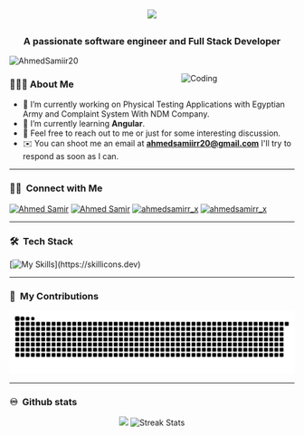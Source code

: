 <h1 align="center">
    <img src="https://readme-typing-svg.herokuapp.com/?font=Fira+Code&pause=600&color=F7F7F7&size=35&center=true&vCenter=true&weight=600&&duration=4000&width=500&height=70&duration=4000&lines=Hi+There!+👋;+I'm+Ahmed+Samir!;" />
</h1>
<h3 align="center">A passionate software engineer and Full Stack Developer</h3>

<p align="left"> <img src="https://komarev.com/ghpvc/?username=AhmedSamiir20&label=Profile%20views&color=0e75b6&style=flat" alt="AhmedSamiir20" /> </p>

<img align="right" alt="Coding" width="200" src="https://cdn.dribbble.com/users/720825/screenshots/3253310/slim-jim-_dribbble_-_800x600_.gif" />


### 👨🏻‍💻 About Me

- 🔭 I’m currently working on Physical Testing Applications with Egyptian Army and Complaint System With NDM Company.
- 🌱 I’m currently learning **Angular**.
- 💬 Feel free to reach out to me or just for some interesting discussion.
- ✉️ You can shoot me an email at **ahmedsamiirr20@gmail.com** I'll try to respond as soon as I can.

---

### 🤝🏻 &nbsp;Connect with Me

<p align="left">

<a href="https://www.linkedin.com/in/ahmed-samir-513356264/" target="blank"><img align="center" src="https://raw.githubusercontent.com/rahuldkjain/github-profile-readme-generator/master/src/images/icons/Social/linked-in-alt.svg" alt="Ahmed Samir" height="30" width="40" /></a>
<a href="https://www.facebook.com/share/1EZ39zjCi3/?mibextid=LQQJ4d" target="blank"><img align="center" src="https://raw.githubusercontent.com/rahuldkjain/github-profile-readme-generator/master/src/images/icons/Social/facebook.svg" alt="Ahmed Samir" height="30" width="40" /></a>
<a href="https://www.instagram.com/ahmedsamirr_x/profilecard/?igsh=dDcyNHp2M2pmNzZ2" target="blank"><img align="center" src="https://raw.githubusercontent.com/rahuldkjain/github-profile-readme-generator/master/src/images/icons/Social/instagram.svg" alt="ahmedsamirr_x" height="30" width="40" /></a>
<a href="https://t.snapchat.com/EkPxzT7n" target="blank"><img align="center" src="https://raw.githubusercontent.com/rahuldkjain/github-profile-readme-generator/master/src/images/icons/Social/snapchat.svg" alt="ahmedsamirr_x" height="30" width="40" /></a>

</p>
<hr>

### 🛠 &nbsp;Tech Stack

[![My Skills](https://skillicons.dev/icons?i=cs,cpp,dotnet,figma,angular,ts,html,css,github,bootstrap,cpp,py,docker,matlab,ps,opencv,react,)](https://skillicons.dev)


<hr>


<!--- ------------------------------------------------------------------------------------------------------------------------------------------------------ -->
<!--- -- GitHub Stats ------------------------------------------------------------------------------------------------------------------------------------ -->
<!--- ------------------------------------------------------------------------------------------------------------------------------------------------------ -->

### 🐍 &nbsp;My Contributions

![Snake animation Contribution Graph](https://raw.githubusercontent.com/Anmol-Baranwal/Anmol-Baranwal/output/github-contribution-grid-snake-dark.svg)
<hr>

### ♾️ &nbsp;Github stats
<div align="center">
    
 ![](https://github-readme-stats.vercel.app/api?username=AhmedSamiir20\&rank_icon=percentile&show_icons=true&theme=github_dark&border_radius=8) 
 <img src="https://github-readme-streak-stats.herokuapp.com?user=AhmedSamiir20&theme=github-dark-blue" alt="Streak Stats" width="50%" />
</div>

